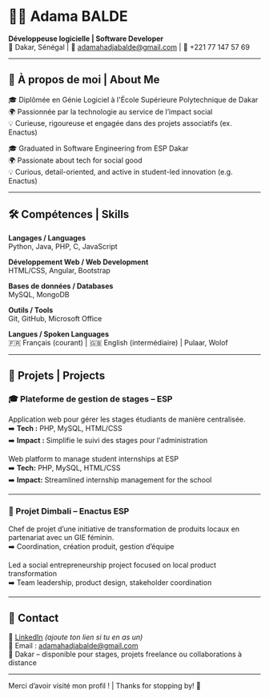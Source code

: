 # 👩‍💻 Adama BALDE

**Développeuse logicielle | Software Developer**  
📍 Dakar, Sénégal | 📧 adamahadjabalde@gmail.com | 📱 +221 77 147 57 69

---

## 🧠 À propos de moi | About Me

🎓 Diplômée en Génie Logiciel à l'École Supérieure Polytechnique de Dakar  
🌍 Passionnée par la technologie au service de l’impact social  
💡 Curieuse, rigoureuse et engagée dans des projets associatifs (ex. Enactus)

🎓 Graduated in Software Engineering from ESP Dakar  
🌍 Passionate about tech for social good  
💡 Curious, detail-oriented, and active in student-led innovation (e.g. Enactus)

---

## 🛠️ Compétences | Skills

**Langages / Languages**  
Python, Java, PHP, C, JavaScript

**Développement Web / Web Development**  
HTML/CSS, Angular, Bootstrap

**Bases de données / Databases**  
MySQL, MongoDB

**Outils / Tools**  
Git, GitHub, Microsoft Office

**Langues / Spoken Languages**  
🇫🇷 Français (courant) | 🇬🇧 English (intermédiaire) | Pulaar, Wolof

---

## 📂 Projets | Projects

### 🎓 Plateforme de gestion de stages – ESP  
Application web pour gérer les stages étudiants de manière centralisée.  
➡️ **Tech :** PHP, MySQL, HTML/CSS  
➡️ **Impact :** Simplifie le suivi des stages pour l'administration

Web platform to manage student internships at ESP  
➡️ **Tech:** PHP, MySQL, HTML/CSS  
➡️ **Impact:** Streamlined internship management for the school

---

### 🌿 Projet Dimbali – Enactus ESP  
Chef de projet d’une initiative de transformation de produits locaux en partenariat avec un GIE féminin.  
➡️ Coordination, création produit, gestion d’équipe

Led a social entrepreneurship project focused on local product transformation  
➡️ Team leadership, product design, stakeholder coordination

---

## 🤝 Contact

🔗 [LinkedIn](#) *(ajoute ton lien si tu en as un)*  
📧 Email : adamahadjabalde@gmail.com  
📍 Dakar – disponible pour stages, projets freelance ou collaborations à distance

---

Merci d’avoir visité mon profil ! | Thanks for stopping by! 👋



